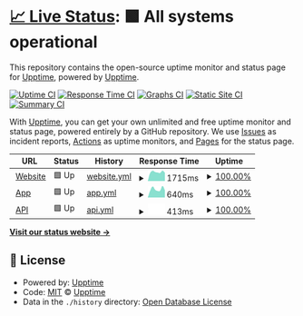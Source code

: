# [📈 Live Status](https://upptime.github.io/monitor): <!--live status--> **🟩 All systems operational**

This repository contains the open-source uptime monitor and status page for [Upptime](https://upptime.js.org), powered by [Upptime](https://github.com/upptime/upptime).

[![Uptime CI](https://github.com/upptime/monitor/workflows/Uptime%20CI/badge.svg)](https://github.com/upptime/monitor/actions?query=workflow%3A%22Uptime+CI%22)
[![Response Time CI](https://github.com/upptime/monitor/workflows/Response%20Time%20CI/badge.svg)](https://github.com/upptime/monitor/actions?query=workflow%3A%22Response+Time+CI%22)
[![Graphs CI](https://github.com/upptime/monitor/workflows/Graphs%20CI/badge.svg)](https://github.com/upptime/monitor/actions?query=workflow%3A%22Graphs+CI%22)
[![Static Site CI](https://github.com/upptime/monitor/workflows/Static%20Site%20CI/badge.svg)](https://github.com/upptime/monitor/actions?query=workflow%3A%22Static+Site+CI%22)
[![Summary CI](https://github.com/upptime/monitor/workflows/Summary%20CI/badge.svg)](https://github.com/upptime/monitor/actions?query=workflow%3A%22Summary+CI%22)

With [Upptime](https://upptime.js.org), you can get your own unlimited and free uptime monitor and status page, powered entirely by a GitHub repository. We use [Issues](https://github.com/upptime/monitor/issues) as incident reports, [Actions](https://github.com/upptime/monitor/actions) as uptime monitors, and [Pages](https://upptime.github.io/monitor) for the status page.

<!--start: status pages-->
<!-- This summary is generated by Upptime (https://github.com/upptime/upptime) -->
<!-- Do not edit this manually, your changes will be overwritten -->
<!-- prettier-ignore -->
| URL | Status | History | Response Time | Uptime |
| --- | ------ | ------- | ------------- | ------ |
| <img alt="" src="https://favicons.githubusercontent.com/pcl-health.com" height="13"> [Website](https://pcl-health.com) | 🟩 Up | [website.yml](https://github.com/fraser-pcl/monitor/commits/HEAD/history/website.yml) | <details><summary><img alt="Response time graph" src="./graphs/website/response-time-week.png" height="20"> 1715ms</summary><br><a href="https://upptime.github.io/monitor/history/website"><img alt="Response time 1715" src="https://img.shields.io/endpoint?url=https%3A%2F%2Fraw.githubusercontent.com%2Ffraser-pcl%2Fmonitor%2FHEAD%2Fapi%2Fwebsite%2Fresponse-time.json"></a><br><a href="https://upptime.github.io/monitor/history/website"><img alt="24-hour response time 1715" src="https://img.shields.io/endpoint?url=https%3A%2F%2Fraw.githubusercontent.com%2Ffraser-pcl%2Fmonitor%2FHEAD%2Fapi%2Fwebsite%2Fresponse-time-day.json"></a><br><a href="https://upptime.github.io/monitor/history/website"><img alt="7-day response time 1715" src="https://img.shields.io/endpoint?url=https%3A%2F%2Fraw.githubusercontent.com%2Ffraser-pcl%2Fmonitor%2FHEAD%2Fapi%2Fwebsite%2Fresponse-time-week.json"></a><br><a href="https://upptime.github.io/monitor/history/website"><img alt="30-day response time 1715" src="https://img.shields.io/endpoint?url=https%3A%2F%2Fraw.githubusercontent.com%2Ffraser-pcl%2Fmonitor%2FHEAD%2Fapi%2Fwebsite%2Fresponse-time-month.json"></a><br><a href="https://upptime.github.io/monitor/history/website"><img alt="1-year response time 1715" src="https://img.shields.io/endpoint?url=https%3A%2F%2Fraw.githubusercontent.com%2Ffraser-pcl%2Fmonitor%2FHEAD%2Fapi%2Fwebsite%2Fresponse-time-year.json"></a></details> | <details><summary><a href="https://upptime.github.io/monitor/history/website">100.00%</a></summary><a href="https://upptime.github.io/monitor/history/website"><img alt="All-time uptime 100.00%" src="https://img.shields.io/endpoint?url=https%3A%2F%2Fraw.githubusercontent.com%2Ffraser-pcl%2Fmonitor%2FHEAD%2Fapi%2Fwebsite%2Fuptime.json"></a><br><a href="https://upptime.github.io/monitor/history/website"><img alt="24-hour uptime 100.00%" src="https://img.shields.io/endpoint?url=https%3A%2F%2Fraw.githubusercontent.com%2Ffraser-pcl%2Fmonitor%2FHEAD%2Fapi%2Fwebsite%2Fuptime-day.json"></a><br><a href="https://upptime.github.io/monitor/history/website"><img alt="7-day uptime 100.00%" src="https://img.shields.io/endpoint?url=https%3A%2F%2Fraw.githubusercontent.com%2Ffraser-pcl%2Fmonitor%2FHEAD%2Fapi%2Fwebsite%2Fuptime-week.json"></a><br><a href="https://upptime.github.io/monitor/history/website"><img alt="30-day uptime 100.00%" src="https://img.shields.io/endpoint?url=https%3A%2F%2Fraw.githubusercontent.com%2Ffraser-pcl%2Fmonitor%2FHEAD%2Fapi%2Fwebsite%2Fuptime-month.json"></a><br><a href="https://upptime.github.io/monitor/history/website"><img alt="1-year uptime 100.00%" src="https://img.shields.io/endpoint?url=https%3A%2F%2Fraw.githubusercontent.com%2Ffraser-pcl%2Fmonitor%2FHEAD%2Fapi%2Fwebsite%2Fuptime-year.json"></a></details>
| <img alt="" src="https://favicons.githubusercontent.com/app.pcl-health.com" height="13"> [App](https://app.pcl-health.com) | 🟩 Up | [app.yml](https://github.com/fraser-pcl/monitor/commits/HEAD/history/app.yml) | <details><summary><img alt="Response time graph" src="./graphs/app/response-time-week.png" height="20"> 640ms</summary><br><a href="https://upptime.github.io/monitor/history/app"><img alt="Response time 640" src="https://img.shields.io/endpoint?url=https%3A%2F%2Fraw.githubusercontent.com%2Ffraser-pcl%2Fmonitor%2FHEAD%2Fapi%2Fapp%2Fresponse-time.json"></a><br><a href="https://upptime.github.io/monitor/history/app"><img alt="24-hour response time 640" src="https://img.shields.io/endpoint?url=https%3A%2F%2Fraw.githubusercontent.com%2Ffraser-pcl%2Fmonitor%2FHEAD%2Fapi%2Fapp%2Fresponse-time-day.json"></a><br><a href="https://upptime.github.io/monitor/history/app"><img alt="7-day response time 640" src="https://img.shields.io/endpoint?url=https%3A%2F%2Fraw.githubusercontent.com%2Ffraser-pcl%2Fmonitor%2FHEAD%2Fapi%2Fapp%2Fresponse-time-week.json"></a><br><a href="https://upptime.github.io/monitor/history/app"><img alt="30-day response time 640" src="https://img.shields.io/endpoint?url=https%3A%2F%2Fraw.githubusercontent.com%2Ffraser-pcl%2Fmonitor%2FHEAD%2Fapi%2Fapp%2Fresponse-time-month.json"></a><br><a href="https://upptime.github.io/monitor/history/app"><img alt="1-year response time 640" src="https://img.shields.io/endpoint?url=https%3A%2F%2Fraw.githubusercontent.com%2Ffraser-pcl%2Fmonitor%2FHEAD%2Fapi%2Fapp%2Fresponse-time-year.json"></a></details> | <details><summary><a href="https://upptime.github.io/monitor/history/app">100.00%</a></summary><a href="https://upptime.github.io/monitor/history/app"><img alt="All-time uptime 100.00%" src="https://img.shields.io/endpoint?url=https%3A%2F%2Fraw.githubusercontent.com%2Ffraser-pcl%2Fmonitor%2FHEAD%2Fapi%2Fapp%2Fuptime.json"></a><br><a href="https://upptime.github.io/monitor/history/app"><img alt="24-hour uptime 100.00%" src="https://img.shields.io/endpoint?url=https%3A%2F%2Fraw.githubusercontent.com%2Ffraser-pcl%2Fmonitor%2FHEAD%2Fapi%2Fapp%2Fuptime-day.json"></a><br><a href="https://upptime.github.io/monitor/history/app"><img alt="7-day uptime 100.00%" src="https://img.shields.io/endpoint?url=https%3A%2F%2Fraw.githubusercontent.com%2Ffraser-pcl%2Fmonitor%2FHEAD%2Fapi%2Fapp%2Fuptime-week.json"></a><br><a href="https://upptime.github.io/monitor/history/app"><img alt="30-day uptime 100.00%" src="https://img.shields.io/endpoint?url=https%3A%2F%2Fraw.githubusercontent.com%2Ffraser-pcl%2Fmonitor%2FHEAD%2Fapi%2Fapp%2Fuptime-month.json"></a><br><a href="https://upptime.github.io/monitor/history/app"><img alt="1-year uptime 100.00%" src="https://img.shields.io/endpoint?url=https%3A%2F%2Fraw.githubusercontent.com%2Ffraser-pcl%2Fmonitor%2FHEAD%2Fapi%2Fapp%2Fuptime-year.json"></a></details>
| <img alt="" src="https://favicons.githubusercontent.com/api-pclhealth-prod.azurewebsites.net" height="13"> [API](https://api-pclhealth-prod.azurewebsites.net/swagger/index.html) | 🟩 Up | [api.yml](https://github.com/fraser-pcl/monitor/commits/HEAD/history/api.yml) | <details><summary><img alt="Response time graph" src="./graphs/api/response-time-week.png" height="20"> 413ms</summary><br><a href="https://upptime.github.io/monitor/history/api"><img alt="Response time 413" src="https://img.shields.io/endpoint?url=https%3A%2F%2Fraw.githubusercontent.com%2Ffraser-pcl%2Fmonitor%2FHEAD%2Fapi%2Fapi%2Fresponse-time.json"></a><br><a href="https://upptime.github.io/monitor/history/api"><img alt="24-hour response time 413" src="https://img.shields.io/endpoint?url=https%3A%2F%2Fraw.githubusercontent.com%2Ffraser-pcl%2Fmonitor%2FHEAD%2Fapi%2Fapi%2Fresponse-time-day.json"></a><br><a href="https://upptime.github.io/monitor/history/api"><img alt="7-day response time 413" src="https://img.shields.io/endpoint?url=https%3A%2F%2Fraw.githubusercontent.com%2Ffraser-pcl%2Fmonitor%2FHEAD%2Fapi%2Fapi%2Fresponse-time-week.json"></a><br><a href="https://upptime.github.io/monitor/history/api"><img alt="30-day response time 413" src="https://img.shields.io/endpoint?url=https%3A%2F%2Fraw.githubusercontent.com%2Ffraser-pcl%2Fmonitor%2FHEAD%2Fapi%2Fapi%2Fresponse-time-month.json"></a><br><a href="https://upptime.github.io/monitor/history/api"><img alt="1-year response time 413" src="https://img.shields.io/endpoint?url=https%3A%2F%2Fraw.githubusercontent.com%2Ffraser-pcl%2Fmonitor%2FHEAD%2Fapi%2Fapi%2Fresponse-time-year.json"></a></details> | <details><summary><a href="https://upptime.github.io/monitor/history/api">100.00%</a></summary><a href="https://upptime.github.io/monitor/history/api"><img alt="All-time uptime 100.00%" src="https://img.shields.io/endpoint?url=https%3A%2F%2Fraw.githubusercontent.com%2Ffraser-pcl%2Fmonitor%2FHEAD%2Fapi%2Fapi%2Fuptime.json"></a><br><a href="https://upptime.github.io/monitor/history/api"><img alt="24-hour uptime 100.00%" src="https://img.shields.io/endpoint?url=https%3A%2F%2Fraw.githubusercontent.com%2Ffraser-pcl%2Fmonitor%2FHEAD%2Fapi%2Fapi%2Fuptime-day.json"></a><br><a href="https://upptime.github.io/monitor/history/api"><img alt="7-day uptime 100.00%" src="https://img.shields.io/endpoint?url=https%3A%2F%2Fraw.githubusercontent.com%2Ffraser-pcl%2Fmonitor%2FHEAD%2Fapi%2Fapi%2Fuptime-week.json"></a><br><a href="https://upptime.github.io/monitor/history/api"><img alt="30-day uptime 100.00%" src="https://img.shields.io/endpoint?url=https%3A%2F%2Fraw.githubusercontent.com%2Ffraser-pcl%2Fmonitor%2FHEAD%2Fapi%2Fapi%2Fuptime-month.json"></a><br><a href="https://upptime.github.io/monitor/history/api"><img alt="1-year uptime 100.00%" src="https://img.shields.io/endpoint?url=https%3A%2F%2Fraw.githubusercontent.com%2Ffraser-pcl%2Fmonitor%2FHEAD%2Fapi%2Fapi%2Fuptime-year.json"></a></details>

<!--end: status pages-->

[**Visit our status website →**](https://upptime.github.io/monitor)

## 📄 License

- Powered by: [Upptime](https://github.com/upptime/upptime)
- Code: [MIT](./LICENSE) © [Upptime](https://upptime.js.org)
- Data in the `./history` directory: [Open Database License](https://opendatacommons.org/licenses/odbl/1-0/)
